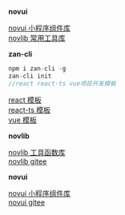 
**novui**

[novui 小程序组件库](https://novui.zantop.cn/)  
[novlib 常用工具库](https://novlib.zantop.cn/)

**zan-cli**

```js
npm i zan-cli -g
zan-cli init
//react react-ts vue项目开发模板
```

[react 模板](https://gitee.com/ycwdss/webpack-react)  
[react-ts 模板](https://gitee.com/ycwdss/webpack-react-ts)  
[vue 模板](https://gitee.com/ycwdss/webpack-react)

**novlib**

[novlib 工具函数库](https://novlib.zantop.cn)  
[novlib gitee](https://gitee.com/ycwdss/novlib)

**novui**

[novui 小程序组件库](https://novui.zantop.cn)  
[novui gitee](https://gitee.com/ycwdss/novui)
